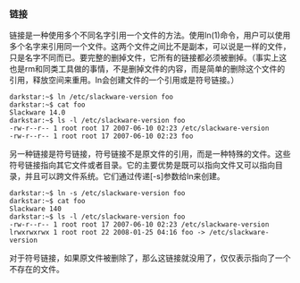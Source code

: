 ### 链接

链接是一种使用多个不同名字引用一个文件的方法。使用ln(1)命令，用户可以使用多个名字来引用同一个文件。这两个文件之间比不是副本，可以说是一样的文件，只是名字不同而已。要完整的删掉文件，它所有的链接都必须被删掉。（事实上这也是rm和同类工具做的事情，不是删掉文件的内容，而是简单的删除这个文件的引用，释放空间来重用。ln会创建文件的一个引用或是符号链接。）  
```plain
darkstar:~$ ln /etc/slackware-version foo
darkstar:~$ cat foo
Slackware 14.0
darkstar:~$ ls -l /etc/slackware-version foo
-rw-r--r-- 1 root root 17 2007-06-10 02:23 /etc/slackware-version
-rw-r--r-- 1 root root 17 2007-06-10 02:23 foo
```  

另一种链接是符号链接，符号链接不是原文件的引用，而是一种特殊的文件。这些符号链接指向其它文件或者目录。它的主要优势是既可以指向文件又可以指向目录，并且可以跨文件系统。它们通过传递[-s]参数给ln来创建。  

```plain
darkstar:~$ ln -s /etc/slackware-version foo
darkstar:~$ cat foo
Slackware 140
darkstar:~$ ls -l /etc/slackware-version foo
-rw-r--r-- 1 root root 17 2007-06-10 02:23 /etc/slackware-version
lrwxrwxrwx 1 root root 22 2008-01-25 04:16 foo -> /etc/slackware-version
```  

对于符号链接，如果原文件被删除了，那么这链接就没用了，仅仅表示指向了一个不存在的文件。
